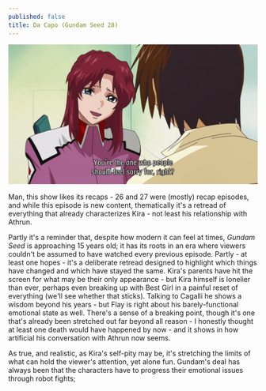 ```yaml
---
published: false
title: Da Capo (Gundam Seed 28)
---
```

![](/sorry.jpg)

Man, this show likes its recaps - 26 and 27 were (mostly) recap episodes, and while this episode is new content, thematically it's a retread of everything that already characterizes Kira - not least his relationship with Athrun.

Partly it's a reminder that, despite how modern it can feel at times, *Gundam Seed* is approaching 15 years old; it has its roots in an era where viewers couldn't be assumed to have watched every previous episode. Partly - at least one hopes - it's a deliberate retread designed to highlight which things have changed and which have stayed the same. Kira's parents have hit the screen for what may be their only appearance - but Kira himself is lonelier than ever, perhaps even breaking up with Best Girl in a painful reset of everything (we'll see whether that sticks). Talking to Cagalli he shows a wisdom beyond his years - but Flay is right about his barely-functional emotional state as well. There's a sense of a breaking point, though it's one that's already been stretched out far beyond all reason - I honestly thought at least one death would have happened by now - and it shows in how artificial his conversation with Athrun now seems.

As true, and realistic, as Kira's self-pity may be, it's stretching the limits of what can hold the viewer's attention, yet alone fun. Gundam's deal has always been that the characters have to progress their emotional issues through robot fights; 